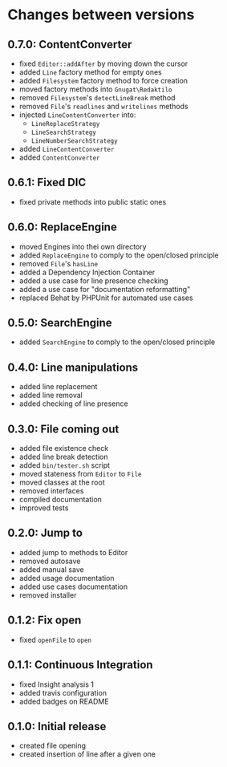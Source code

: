 # Changes between versions

## 0.7.0: ContentConverter

* fixed `Editor::addAfter` by moving down the cursor
* added `Line` factory method for empty ones
* added `Filesystem` factory method to force creation
* moved factory methods into `Gnugat\Redaktilo`
* removed `Filesystem`'s `detectLineBreak` method
* removed `File`'s `readlines` and `writelines` methods
* injected `LineContentConverter` into:
  + `LineReplaceStrategy`
  + `LineSearchStrategy`
  + `LineNumberSearchStrategy`
* added `LineContentConverter`
* added `ContentConverter`

## 0.6.1: Fixed DIC

* fixed private methods into public static ones

## 0.6.0: ReplaceEngine

* moved Engines into thei own directory
* added `ReplaceEngine` to comply to the open/closed principle
* removed `File`'s `hasLine`
* added a Dependency Injection Container
* added a use case for line presence checking
* added a use case for "documentation reformatting"
* replaced Behat by PHPUnit for automated use cases

## 0.5.0: SearchEngine

* added `SearchEngine` to comply to the open/closed principle

## 0.4.0: Line manipulations

* added line replacement
* added line removal
* added checking of line presence

## 0.3.0: File coming out

* added file existence check
* added line break detection
* added `bin/tester.sh` script
* moved stateness from `Editor` to `File`
* moved classes at the root
* removed interfaces
* compiled documentation
* improved tests

## 0.2.0: Jump to

* added jump to methods to Editor
* removed autosave
* added manual save
* added usage documentation
* added use cases documentation
* removed installer

## 0.1.2: Fix open

* fixed `openFile` to `open`

## 0.1.1: Continuous Integration

* fixed Insight analysis 1
* added travis configuration
* added badges on README

## 0.1.0: Initial release

* created file opening
* created insertion of line after a given one
